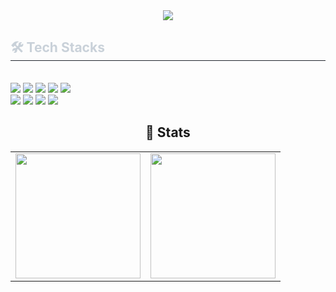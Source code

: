 <div align="center">
  <img src="https://capsule-render.vercel.app/api?type=waving&color=64c864&height=120&text=Hello,%20I'm%20PUZZ!&animation=fadeIn&fontColor=ffffff&fontSize=50" />
</div>

<div style="text-align: left;">
  <h2 style="border-bottom: 1px solid #21262d; color: #c9d1d9;"> 🛠️ Tech Stacks </h2><br>
  <div style="text-align: left;">
    <img src="https://img.shields.io/badge/Python-3776AB?style=flat&logo=Python&logoColor=white">
    <img src="https://img.shields.io/badge/PyTorch-EE4C2C?style=flat&logo=PyTorch&logoColor=white">
    <img src="https://img.shields.io/badge/React-61DAFB?style=flat&logo=React&logoColor=white">
    <img src="https://img.shields.io/badge/Javascript-F7DF1E?style=flat&logo=Javascript&logoColor=white">
    <img src="https://img.shields.io/badge/MySQL-4479A1?style=flat&logo=MySQL&logoColor=white"><br/>
    <img src="https://img.shields.io/badge/Notion-000000?style=flat&logo=Notion&logoColor=white">
    <img src="https://img.shields.io/badge/Node.js-339933?style=flat&logo=Node.js&logoColor=white">
    <img src="https://img.shields.io/badge/Tensorflow-FF6F00?style=flat&logo=Tensorflow&logoColor=white">
    <img src="https://img.shields.io/badge/C-A8B9CC?style=flat&logo=C&logoColor=white">
  </div>
</div>

<div align="center">
  <h2>🏅 Stats</h2>
  <table>
    <tr>
      <td>
        <img src="https://github-readme-stats.vercel.app/api?username=PUZ-Z&bg_color=ffffff&title_color=000000&text_color=000000&hide_border=true&card_width=400" height="200"/>
      </td>
      <td>
        <img src="https://github-readme-stats.vercel.app/api/top-langs/?username=PUZ-Z&layout=donut&hide_border=true" height="200"/>
      </td>
    </tr>
  </table>
</div>
